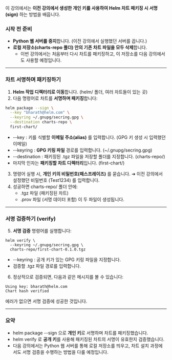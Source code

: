 이 강의에서는 **이전 강의에서 생성한 개인 키를 사용하여 Helm 차트 패키징 시 서명(sign)** 하는 방법을 배웁니다.

### **시작 전 준비**

- **Python 웹 서버를 중지**합니다. (이전 강의에서 실행했던 서버를 끕니다.)
- **로컬 저장소(charts-repo 폴더) 안의 기존 차트 파일을 모두 삭제**합니다.
    - 이번 강의에서는 처음부터 다시 차트를 패키징하고, 이 저장소를 다음 강의에서도 사용할 예정입니다.

---

### **차트 서명하며 패키징하기**

1. **Helm 작업 디렉터리로 이동**합니다. (helm/ 폴더, 여러 차트들이 있는 곳)
2. 다음 명령어로 차트를 **서명하며 패키징**합니다:

```sh
helm package --sign \
  --key "bharath@helm.com" \
  --keyring ~/.gnupg/secring.gpg \
  --destination charts-repo \
  first-chart/
```

- --key : 키를 식별할 **이메일 주소(alias)** 를 입력합니다. (GPG 키 생성 시 입력했던 이메일)
- --keyring : **GPG 키링 파일** 경로를 입력합니다. (~/.gnupg/secring.gpg)
- --destination : 패키징된 .tgz 파일을 저장할 폴더를 지정합니다. (charts-repo/)
- 마지막 인자는 **패키징할 차트 디렉터리**입니다. (first-chart/)

3. 명령어 실행 시, **개인 키의 비밀번호(패스프레이즈)** 를 묻습니다.
    ➔ 이전 강의에서 설정했던 비밀번호 (Test1234) 를 입력합니다.
4. 성공하면 charts-repo/ 폴더 안에:
    - .tgz 파일 (패키징된 차트)
    - .prov 파일 (서명 데이터 포함)
    이 두 파일이 생성됩니다.

---

### **서명 검증하기 (verify)**

5. **서명 검증** 명령어를 실행합니다:

```
helm verify \
  --keyring ~/.gnupg/secring.gpg \
  charts-repo/first-chart-0.1.0.tgz
```

- --keyring : 공개 키가 있는 GPG 키링 파일을 지정합니다.
- 검증할 .tgz 파일 경로를 입력합니다.

6. 정상적으로 검증되면, 다음과 같은 메시지를 볼 수 있습니다:

```
Using key: bharath@helm.com
Chart hash verified
```

에러가 없으면 서명 검증에 성공한 것입니다.

---

### **요약**

- helm package --sign 으로 **개인 키**로 서명하며 차트를 패키징했습니다.
- helm verify 로 **공개 키**를 사용해 패키징된 차트의 서명이 유효한지 검증했습니다.
- 다음 강의에서는 Python 웹 서버를 통해 로컬 저장소를 띄우고, 차트 설치 과정에서도 서명 검증을 수행하는 방법을 다룰 예정입니다.
